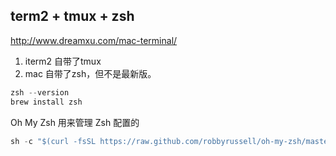
term2 + tmux + zsh
---
http://www.dreamxu.com/mac-terminal/

1. iterm2 自带了tmux
2. mac 自带了zsh，但不是最新版。
```go
zsh --version
brew install zsh
```
Oh My Zsh 用来管理 Zsh 配置的
```go
sh -c "$(curl -fsSL https://raw.github.com/robbyrussell/oh-my-zsh/master/tools/install.sh)"

```
